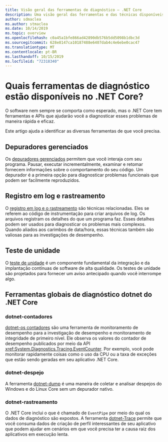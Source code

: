 ```yaml
---
title: Visão geral das ferramentas de diagnóstico – .NET Core
description: Uma visão geral das ferramentas e das técnicas disponíveis para diagnosticar aplicativos .NET Core.
author: sdmaclea
ms.author: stmaclea
ms.date: 10/14/2019
ms.topic: overview
ms.openlocfilehash: c0a45a1bfe866ad42890db576b5dd5098b1dbc3d
ms.sourcegitcommit: 628e8147ca10187488e6407dab4c4e6ebe0cac47
ms.translationtype: MT
ms.contentlocale: pt-BR
ms.lasthandoff: 10/15/2019
ms.locfileid: "72318340"
---
```

# <a name="what-diagnostic-tools-are-available-in-net-core"></a>Quais ferramentas de diagnóstico estão disponíveis no .NET Core?

O software nem sempre se comporta como esperado, mas o .NET Core tem ferramentas e APIs que ajudarão você a diagnosticar esses problemas de maneira rápida e eficaz.

Este artigo ajuda a identificar as diversas ferramentas de que você precisa.

## <a name="managed-debuggers"></a>Depuradores gerenciados

Os [depuradores gerenciados](managed-debuggers.md) permitem que você interaja com seu programa. Pausar, executar incrementalmente, examinar e retomar fornecem informações sobre o comportamento do seu código. Um depurador é a primeira opção para diagnosticar problemas funcionais que podem ser facilmente reproduzidos.

## <a name="logging-and-tracing"></a>Registro em log e rastreamento

O [registro em log e o rastreamento](logging-tracing.md) são técnicas relacionadas. Eles se referem ao código de instrumentação para criar arquivos de log. Os arquivos registram os detalhes do que um programa faz. Esses detalhes podem ser usados para diagnosticar os problemas mais complexos. Quando aliados aos carimbos de data/hora, essas técnicas também são valiosas para as investigações de desempenho.

## <a name="unit-testing"></a>Teste de unidade

O [teste de unidade](../testing/index.md) é um componente fundamental da integração e da implantação contínuas de software de alta qualidade. Os testes de unidade são projetados para fornecer um aviso antecipado quando você interrompe algo.

## <a name="net-core-dotnet-diagnostic-global-tools"></a>Ferramentas globais de diagnóstico dotnet do .NET Core

### <a name="dotnet-counters"></a>dotnet-contadores

[dotnet-os contadores](dotnet-counters.md) são uma ferramenta de monitoramento de desempenho para a investigação de desempenho e monitoramento de integridade de primeiro nível. Ele observa os valores do contador de desempenho publicados por meio da API <xref:System.Diagnostics.Tracing.EventCounter>. Por exemplo, você pode monitorar rapidamente coisas como o uso da CPU ou a taxa de exceções que estão sendo geradas em seu aplicativo .NET Core.

### <a name="dotnet-dump"></a>dotnet-despejo

A ferramenta [dotnet-dump](dotnet-dump.md) é uma maneira de coletar e analisar despejos do Windows e do Linux Core sem um depurador nativo.

### <a name="dotnet-trace"></a>dotnet-rastreamento

O .NET Core inclui o que é chamado de `EventPipe` por meio do qual os dados de diagnóstico são expostos. A ferramenta [dotnet-Trace](dotnet-trace.md) permite que você consuma dados de criação de perfil interessantes de seu aplicativo que podem ajudar em cenários em que você precisa ter a causa raiz dos aplicativos em execução lenta.
